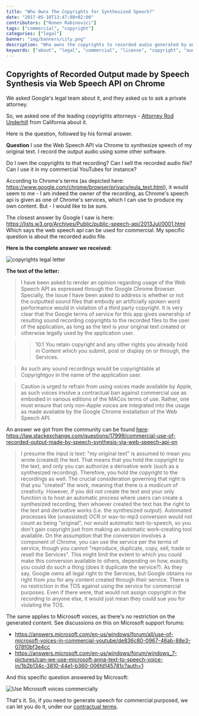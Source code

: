 ```yaml
---
title: "Who Owns The Copyrights for Synthesized Speech?"
date: "2017-05-10T13:47:08+02:00"
contributors: ["Ronen Rabinovici"]
tags: ["commercial", "copyright"]
categories: ["legal"]
banner: "img/banners/city.png"
description: "Who owns the copyrights to recorded audio generated by online speech synthesis (TTS Reader)? Can you sell the recorded audio file? Can you use it in a commercial YouTubes for instance?"
keywords: ["about", "legal", "commercial", "license", "copyright", "audio distribution license", "text to speech", "text reader", "text2speech", "text2voice", "speech generator", "wellsource", "ttsreader", "text to speach", "text for speech", "txt 2 speech", "tts", "TTS", "read text", "speech online", "speech software", "textaloud", "text aloud", "natural reader", "voice software", "speaking software", "demo", "free", "pdf to text", "convert pdf", "read pdf", "pdf reader", "read pdf", "read text", "speech synthesize", "voices", "web speech api", "text to voice", "chrome", "webspeech"]
---
```



## Copyrights of Recorded Output made by Speech Synthesis via Web Speech API on Chrome

We asked Google's legal team about it, and they asked us to ask a private attorney.

So, we asked one of the leading copyrights attorneys - [Attorney Rod Underhill](https://en.wikipedia.org/wiki/Rod_Underhill) from California about it.

Here is the question, followed by his formal answer.

**Question**
I use the Web Speech API via Chrome to synthesize speech of my original text. I record the output audio using some other software.

Do I own the copyrights to that recording? Can I sell the recorded audio file? Can I use it in my commercial YouTubes for instance?

According to Chrome's terms (as depicted here: https://www.google.com/chrome/browser/privacy/eula_text.html), it would seem to me - I am indeed the owner of the recording, as Chrome's speech api is given as one of Chrome's services, which I can use to produce my own content. But - I would like to be sure.

The closest answer by Google I saw is here: https://lists.w3.org/Archives/Public/public-speech-api/2013Jul/0001.html Which says the web speech api can be used for commercial. My specific question is about the recorded audio file.

**Here is the complete answer we received:**

![copyrights legal letter](/images/blog/Final_response_attorny_Rod_Underhill.jpeg 'copyrights legal letter')

**The text of the letter:**

>I have been asked to render an opinion regarding usage of the Web Speech API as
expressed through the Google Chrome Browser. Specially, the issue I have been
asked to address is whether or not the outputted sound files that embody an
artificially spoken word performance would in violation of a third party copyright.
It is very clear that the Google terms of service for this app gives ownership of
resulting sound recording copyrights to the recorded files to the user of the
application, as long as the text is your original text created or otherwise legally used
by the application user.

>>10.1 You retain copyright and any other rights you already hold in Content which you
submit, post or display on or through, the Services.

>As such any sound recordings would be copyrightable at Copyrightgov in the name
of the application user.

>Caution is urged to refrain from using voices made available by Apple, as such voices
involve a contractual ban against commercial use as embodied in various editions of
the MACos terms of use. Rather, one must ensure that only non-Apple voices are
integrated into the usage as made available by the Google Chrome installation of the
Web Speech API.

An answer we got from the community can be found [here](https://law.stackexchange.com/a/18000/11388):
https://law.stackexchange.com/questions/17999/commercial-use-of-recorded-output-made-by-speech-synthesis-via-web-speech-api-on

> I presume the input is text: "my original text" is assumed to mean you wrote (created) the text. That means that you hold the copyright to the text, and only you can authorize a derivative work (such as a synthesized recording). Therefore, you hold the copyright to the recordings as well. The crucial consideration governing that right is that you "created" the work, meaning that there is a modicum of creativity. However, if you did not create the text and your only function is to host an automatic process where users can create a synthesized recording, then whoever created the text has the right to the text and derivative works (i.e. the synthesized output). Automated processes like (unassisted) OCR or wav-to-mp3 conversion would not count as being "original", nor would automatic text-to-speech, so you don't gain copyright just from making an automatic work-creating tool available.
  On the assumption that the conversion involves a component of Chrome, you can use the service per the terms of service, though you cannot "reproduce, duplicate, copy, sell, trade or resell the Services". This might limit the extent to which you could make this conversion available to others, depending on how, exactly, you could do such a thing (does it duplicate the service?). As they say, Google owns all legal right to the Services, but Google obtains no right from you for any content created through their service.
  There is no restriction in the TOS against using the service for commercial purposes. Even if there were, that would not assign copyright in the recording to anyone else, it would just mean they could sue you for violating the TOS.


The same applies to Microsoft voices, as there's no restriction on the generated content. See discussions on this on Microsoft support forums:

* https://answers.microsoft.com/en-us/windows/forum/all/use-of-microsoft-voices-in-commercial-youtube/de836c80-0967-46ab-88e3-078f0bf3e4cc
* https://answers.microsoft.com/en-us/windows/forum/windows_7-pictures/can-we-use-microsoft-anna-text-to-speech-voice-in/1b2b134c-3810-44e1-b360-006fd145781c?auth=1

And this specific question answered by Microsoft:

![Use Microsoft voices commercially](/images/blog/msft_voices_commercially.webp 'Microsoft voices use commercially answered')



That's it. So, if you need to generate speech for commercial purposed, we can let you do it, under our [contractual terms](/docs/guides/commercial/).
